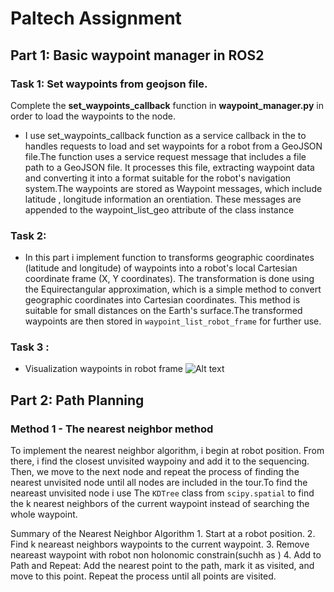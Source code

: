 # Paltech Assignment

## Part 1: Basic waypoint manager in ROS2

### Task 1: Set waypoints from geojson file.
Complete the **set_waypoints_callback** function in **waypoint_manager.py** in order to load the waypoints to the node.
 - I use set_waypoints_callback function as a service callback in the to handles requests to load and set waypoints for a robot from a GeoJSON file.The function uses a service request message that includes a file path to a GeoJSON file. It processes this file, extracting waypoint data and converting it into a format suitable for the robot's navigation system.The waypoints are stored as Waypoint messages, which include latitude , longitude information an orentiation. These messages are appended to the waypoint_list_geo attribute of the class instance

### Task 2: 

- In this part i implement function to  transforms geographic coordinates (latitude and longitude) of waypoints into a robot's local Cartesian coordinate frame (X, Y coordinates).
The transformation is done using the Equirectangular approximation, which is a simple method to convert geographic coordinates into Cartesian coordinates. This method is suitable for small distances on the Earth's surface.The transformed waypoints are then stored in `waypoint_list_robot_frame` for further use.

### Task 3 : 
- Visualization waypoints in robot frame 
  ![Alt text](waypoints.png)

## Part 2: Path Planning 
### Method 1 - The nearest neighbor method 
To implement the nearest neighbor algorithm, i begin at robot position. From there, i find the closest unvisited waypoiny  and add it to the sequencing. Then, we move to the next node and repeat the process of finding the nearest unvisited node until all nodes are included in the tour.To find the neareast unvisited node i use The `KDTree` class from `scipy.spatial` to find the k nearest neighbors of the current waypoint instead of searching the whole waypoint.

Summary of the Nearest Neighbor Algorithm
    1. Start at a robot position.
    2. Find k neareast neighbors waypoints  to the current waypoint.
    3. Remove neareast waypoint with robot non holonomic constrain(suchh as ) 
    4. Add to Path and Repeat: Add the nearest point to the path, mark it as visited, and move to this point. Repeat the process until all points are visited.
